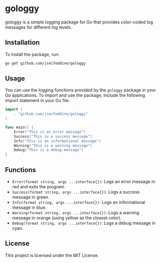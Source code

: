# gologgy

gologgy is a simple logging package for Go that provides color-coded log messages for different log levels.

## Installation

To install the package, run:

```sh
go get github.com/jseifeddine/gologgy
```

## Usage

You can use the logging functions provided by the `gologgy` package in your Go applications. To import and use the package, include the following import statement in your Go file:

```go
import (
    . "github.com/jseifeddine/gologgy"
)

func main() {
    Error("This is an error message")
    Success("This is a success message")
    Info("This is an informational message")
    Warning("This is a warning message")
    Debug("This is a debug message")
}
```

## Functions

- `Error(format string, args ...interface{})`: Logs an error message in red and exits the program.
- `Success(format string, args ...interface{})`: Logs a success message in green.
- `Info(format string, args ...interface{})`: Logs an informational message in blue.
- `Warning(format string, args ...interface{})`: Logs a warning message in orange (using yellow as the closest color).
- `Debug(format string, args ...interface{})`: Logs a debug message in cyan.

## License

This project is licensed under the MIT License.
